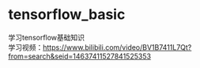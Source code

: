 # tensorflow_basic
学习tensorflow基础知识\
学习视频：https://www.bilibili.com/video/BV1B7411L7Qt?from=search&seid=14637411527841525353

